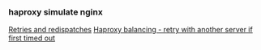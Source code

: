 
### haproxy simulate nginx

[Retries and redispatches](https://www.haproxy.com/documentation/haproxy-configuration-tutorials/service-reliability/retries/)
[Haproxy balancing - retry with another server if first timed out](https://serverfault.com/questions/698298/haproxy-balancing-retry-with-another-server-if-first-timed-out)

